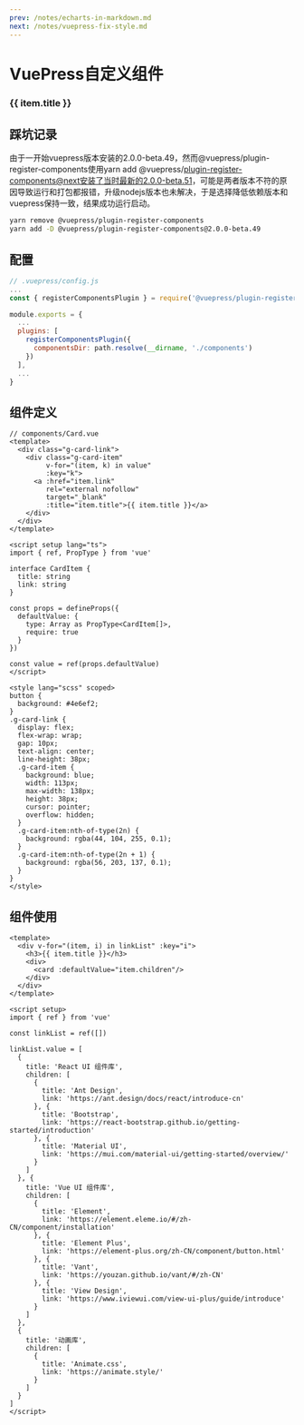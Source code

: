 ```yaml
---
prev: /notes/echarts-in-markdown.md
next: /notes/vuepress-fix-style.md
---
```

# VuePress自定义组件
<!-- <template> -->
  <div v-for="(item, i) in linkList" :key="i">
    <h3>{{ item.title }}</h3>
    <div>
      <card :defaultValue="item.children"/>
    </div>
  </div>
<!-- </template> -->

<script setup>
import { ref } from 'vue'

const linkList = ref([])

linkList.value = [
  {
    title: 'React UI 组件库',
    children: [
      {
        title: 'Ant Design',
        link: 'https://ant.design/docs/react/introduce-cn'
      }, {
        title: 'Bootstrap',
        link: 'https://react-bootstrap.github.io/getting-started/introduction'
      }, {
        title: 'Material UI',
        link: 'https://mui.com/material-ui/getting-started/overview/'
      }
    ]
  }, {
    title: 'Vue UI 组件库',
    children: [
      {
        title: 'Element',
        link: 'https://element.eleme.io/#/zh-CN/component/installation'
      }, {
        title: 'Element Plus',
        link: 'https://element-plus.org/zh-CN/component/button.html'
      }, {
        title: 'Vant',
        link: 'https://youzan.github.io/vant/#/zh-CN'
      }, {
        title: 'View Design',
        link: 'https://www.iviewui.com/view-ui-plus/guide/introduce'
      }
    ]
  },
  {
    title: '动画库',
    children: [
      {
        title: 'Animate.css',
        link: 'https://animate.style/'
      }
    ]
  }
]
</script>

## 踩坑记录

由于一开始vuepress版本安装的2.0.0-beta.49，然而@vuepress/plugin-register-components使用yarn add @vuepress/plugin-register-components@next安装了当时最新的2.0.0-beta.51，可能是两者版本不符的原因导致运行和打包都报错，升级nodejs版本也未解决，于是选择降低依赖版本和vuepress保持一致，结果成功运行启动。

```bash
yarn remove @vuepress/plugin-register-components
yarn add -D @vuepress/plugin-register-components@2.0.0-beta.49
```

## 配置
```js
// .vuepress/config.js
...
const { registerComponentsPlugin } = require('@vuepress/plugin-register-components')

module.exports = {
  ...
  plugins: [
    registerComponentsPlugin({
      componentsDir: path.resolve(__dirname, './components')
    })
  ],
  ...
}
```

## 组件定义
```vue
// components/Card.vue
<template>
  <div class="g-card-link">
    <div class="g-card-item"
         v-for="(item, k) in value"
         :key="k">
      <a :href="item.link"
         rel="external nofollow"
         target="_blank"
         :title="item.title">{{ item.title }}</a>
    </div>
  </div>
</template>

<script setup lang="ts">
import { ref, PropType } from 'vue'

interface CardItem {
  title: string
  link: string
}

const props = defineProps({
  defaultValue: {
    type: Array as PropType<CardItem[]>,
    require: true
  }
})

const value = ref(props.defaultValue)
</script>

<style lang="scss" scoped>
button {
  background: #4e6ef2;
}
.g-card-link {
  display: flex;
  flex-wrap: wrap;
  gap: 10px;
  text-align: center;
  line-height: 38px;
  .g-card-item {
    background: blue;
    width: 113px;
    max-width: 138px;
    height: 38px;
    cursor: pointer;
    overflow: hidden;
  }
  .g-card-item:nth-of-type(2n) {
    background: rgba(44, 104, 255, 0.1);
  }
  .g-card-item:nth-of-type(2n + 1) {
    background: rgba(56, 203, 137, 0.1);
  }
}
</style>
```

## 组件使用
```vue {5}
<template>
  <div v-for="(item, i) in linkList" :key="i">
    <h3>{{ item.title }}</h3>
    <div>
      <card :defaultValue="item.children"/>
    </div>
  </div>
</template>

<script setup>
import { ref } from 'vue'

const linkList = ref([])

linkList.value = [
  {
    title: 'React UI 组件库',
    children: [
      {
        title: 'Ant Design',
        link: 'https://ant.design/docs/react/introduce-cn'
      }, {
        title: 'Bootstrap',
        link: 'https://react-bootstrap.github.io/getting-started/introduction'
      }, {
        title: 'Material UI',
        link: 'https://mui.com/material-ui/getting-started/overview/'
      }
    ]
  }, {
    title: 'Vue UI 组件库',
    children: [
      {
        title: 'Element',
        link: 'https://element.eleme.io/#/zh-CN/component/installation'
      }, {
        title: 'Element Plus',
        link: 'https://element-plus.org/zh-CN/component/button.html'
      }, {
        title: 'Vant',
        link: 'https://youzan.github.io/vant/#/zh-CN'
      }, {
        title: 'View Design',
        link: 'https://www.iviewui.com/view-ui-plus/guide/introduce'
      }
    ]
  },
  {
    title: '动画库',
    children: [
      {
        title: 'Animate.css',
        link: 'https://animate.style/'
      }
    ]
  }
]
</script>
```
